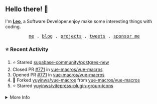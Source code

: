 ## Hello there! 👋

I'm [**Leo**](https://yuy1n.io), a Software Developer.enjoy make some interesting things with coding.

<p align="center">
  <samp>
    <a href="https://yuy1n.io">me</a> .
    <a href="https://yuy1n.io/blog">blog</a> .
    <a href="https://yuy1n.io/projects">projects</a> .
    <a href="https://twitter.com/yuyinws">tweets</a> .
    <a href="https://afdian.com/a/yuyinws">sponsor me</a>
  </samp>
</p>



### ⭐️ Recent Activity
<!--RECENT_ACTIVITY:start-->
1. ⭐️ Starred [supabase-community/postgres-new](https://github.com/supabase-community/postgres-new)<br>
2. Closed PR [#771](https://github.com/vue-macros/vue-macros/pull/771) in [vue-macros/vue-macros](https://github.com/vue-macros/vue-macros)<br>
3. Opened PR [#771](https://github.com/vue-macros/vue-macros/pull/771) in [vue-macros/vue-macros](https://github.com/vue-macros/vue-macros)<br>
4. 🍴 Forked [yuyinws/vue-macros](https://github.com/yuyinws/vue-macros) from [vue-macros/vue-macros](https://github.com/vue-macros/vue-macros)<br>
5. ⭐️ Starred [yuyinws/vitepress-plugin-group-icons](https://github.com/yuyinws/vitepress-plugin-group-icons)<br>
<!--RECENT_ACTIVITY:end-->

<details>
  <summary>
  More Info
  </summary>

[![wakatime](https://wakatime.com/badge/user/51143705-a99d-4e70-b101-fd9e1cb44e71.svg)](https://wakatime.com/@51143705-a99d-4e70-b101-fd9e1cb44e71)

<img src="https://cdn.jsdelivr.net/gh/yuyinws/yuyinws/gitmand.svg" />
<br />
<img src="https://card.yuy1n.io/card/76561198340841543/dark,bg-game-1850570" />
<br />
<img src="https://cdn.jsdelivr.net/gh/yuyinws/yuyinws/github-metrics.svg" />
</details>
